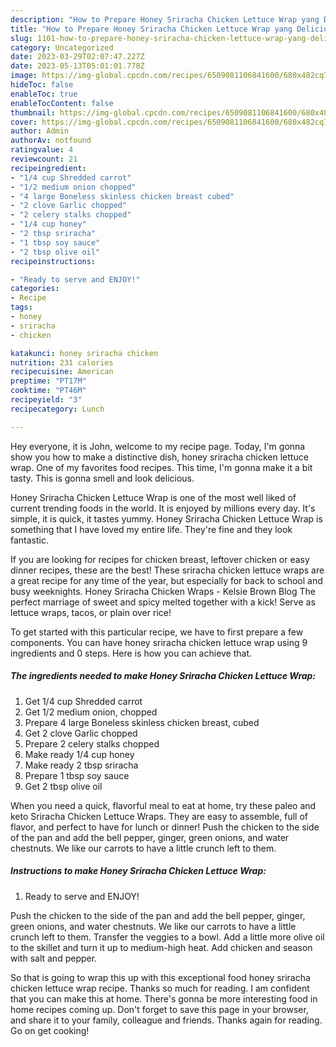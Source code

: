 ```yaml
---
description: "How to Prepare Honey Sriracha Chicken Lettuce Wrap yang Delicious"
title: "How to Prepare Honey Sriracha Chicken Lettuce Wrap yang Delicious"
slug: 1101-how-to-prepare-honey-sriracha-chicken-lettuce-wrap-yang-delicious
category: Uncategorized
date: 2023-03-29T02:07:47.227Z
date: 2023-05-13T05:01:01.778Z
image: https://img-global.cpcdn.com/recipes/6509081106841600/680x482cq70/honey-sriracha-chicken-lettuce-wrap-recipe-main-photo.jpg
hideToc: false
enableToc: true
enableTocContent: false
thumbnail: https://img-global.cpcdn.com/recipes/6509081106841600/680x482cq70/honey-sriracha-chicken-lettuce-wrap-recipe-main-photo.jpg
cover: https://img-global.cpcdn.com/recipes/6509081106841600/680x482cq70/honey-sriracha-chicken-lettuce-wrap-recipe-main-photo.jpg
author: Admin
authorAv: notfound
ratingvalue: 4
reviewcount: 21
recipeingredient:
- "1/4 cup Shredded carrot"
- "1/2 medium onion chopped"
- "4 large Boneless skinless chicken breast cubed"
- "2 clove Garlic chopped"
- "2 celery stalks chopped"
- "1/4 cup honey"
- "2 tbsp sriracha"
- "1 tbsp soy sauce"
- "2 tbsp olive oil"
recipeinstructions:

- "Ready to serve and ENJOY!"
categories:
- Recipe
tags:
- honey
- sriracha
- chicken

katakunci: honey sriracha chicken 
nutrition: 231 calories
recipecuisine: American
preptime: "PT17M"
cooktime: "PT46M"
recipeyield: "3"
recipecategory: Lunch

---
```



Hey everyone, it is John, welcome to my recipe page. Today, I'm gonna show you how to make a distinctive dish, honey sriracha chicken lettuce wrap. One of my favorites food recipes. This time, I'm gonna make it a bit tasty. This is gonna smell and look delicious.

Honey Sriracha Chicken Lettuce Wrap is one of the most well liked of current trending foods in the world. It is enjoyed by millions every day. It's simple, it is quick, it tastes yummy. Honey Sriracha Chicken Lettuce Wrap is something that I have loved my entire life. They're fine and they look fantastic.

If you are looking for recipes for chicken breast, leftover chicken or easy dinner recipes, these are the best! These sriracha chicken lettuce wraps are a great recipe for any time of the year, but especially for back to school and busy weeknights. Honey Sriracha Chicken Wraps - Kelsie Brown Blog The perfect marriage of sweet and spicy melted together with a kick! Serve as lettuce wraps, tacos, or plain over rice!


To get started with this particular recipe, we have to first prepare a few components. You can have honey sriracha chicken lettuce wrap using 9 ingredients and 0 steps. Here is how you can achieve that.

<!--inarticleads1-->

##### The ingredients needed to make Honey Sriracha Chicken Lettuce Wrap:

1. Get 1/4 cup Shredded carrot
1. Get 1/2 medium onion, chopped
1. Prepare 4 large Boneless skinless chicken breast, cubed
1. Get 2 clove Garlic chopped
1. Prepare 2 celery stalks chopped
1. Make ready 1/4 cup honey
1. Make ready 2 tbsp sriracha
1. Prepare 1 tbsp soy sauce
1. Get 2 tbsp olive oil


When you need a quick, flavorful meal to eat at home, try these paleo and keto Sriracha Chicken Lettuce Wraps. They are easy to assemble, full of flavor, and perfect to have for lunch or dinner! Push the chicken to the side of the pan and add the bell pepper, ginger, green onions, and water chestnuts. We like our carrots to have a little crunch left to them. 

<!--inarticleads2-->

##### Instructions to make Honey Sriracha Chicken Lettuce Wrap:


1. Ready to serve and ENJOY!

Push the chicken to the side of the pan and add the bell pepper, ginger, green onions, and water chestnuts. We like our carrots to have a little crunch left to them. Transfer the veggies to a bowl. Add a little more olive oil to the skillet and turn it up to medium-high heat. Add chicken and season with salt and pepper. 

So that is going to wrap this up with this exceptional food honey sriracha chicken lettuce wrap recipe. Thanks so much for reading. I am confident that you can make this at home. There's gonna be more interesting food in home recipes coming up. Don't forget to save this page in your browser, and share it to your family, colleague and friends. Thanks again for reading. Go on get cooking!
